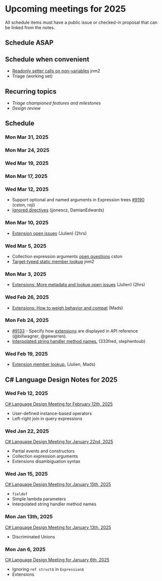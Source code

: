 # Upcoming meetings for 2025

All schedule items must have a public issue or checked-in proposal that can be linked from the notes.

## Schedule ASAP


## Schedule when convenient

- [Readonly setter calls on non-variables](https://github.com/dotnet/csharplang/blob/main/proposals/readonly-setter-calls-on-non-variables.md) jnm2
- Triage (working set)

## Recurring topics

- *Triage championed features and milestones*
- *Design review*

## Schedule

### Mon Mar 31, 2025

### Mon Mar 24, 2025

### Wed Mar 19, 2025

### Mon Mar 17, 2025

### Wed Mar 12, 2025

- Support optional and named arguments in Expression trees [#9190](https://github.com/dotnet/csharplang/discussions/9190) (cston, roji)
- [Ignored directives](https://github.com/dotnet/csharplang/pull/9192) (jjonescz, DamianEdwards)

### Mon Mar 10, 2025

- [Extension open issues](https://github.com/dotnet/csharplang/blob/main/proposals/extensions.md#open-issues) (Julien) (2hrs)

### Wed Mar 5, 2025

- Collection expression arguments [open questions](https://github.com/dotnet/csharplang/pull/9158) cston
- [Target-typed static member lookup](https://github.com/dotnet/csharplang/blob/main/proposals/target-typed-static-member-lookup.md) jnm2

### Mon Mar 3, 2025

- [Extensions: More metadata and lookup open issues](https://github.com/dotnet/csharplang/blob/main/proposals/extensions.md#open-issues) (Julien) (2hrs)

### Wed Feb 26, 2025

- [Extensions: How to weigh behavior and compat](https://github.com/dotnet/csharplang/blob/main/meetings/working-groups/extensions/implicit-compatibility-for-ported-extension-methods.md) (Mads)

### Mon Feb 24, 2025

- [#9133](https://github.com/dotnet/csharplang/pull/9133) - Specify how [extensions](../../proposals/extensions.md) are displayed in API reference (@billwagner, @gewarren).
- [Interpolated string handler method names.](https://github.com/dotnet/csharplang/blob/a970d01597886d84d7498e1b6a9d8e8e8ebf02c1/proposals/interpolated-string-handler-method-names.md) (333fred, stephentoub)

### Wed Feb 19, 2025

- [Extension member lookup.](https://github.com/dotnet/csharplang/blob/main/meetings/working-groups/extensions/extensions-lookup.md) (Julien, Mads)

## C# Language Design Notes for 2025

### Wed Feb 12, 2025

[C# Language Design Meeting for February 12th, 2025](https://github.com/dotnet/csharplang/blob/main/meetings/2025/LDM-2025-02-12.md)

- User-defined instance-based operators
- Left-right join in query expressions

### Wed Jan 22, 2025

[C# Language Design Meeting for January 22nd, 2025](https://github.com/dotnet/csharplang/blob/main/meetings/2025/LDM-2025-01-22.md)

- Partial events and constructors
- Collection expression arguments
- Extensions disambiguation syntax

### Wed Jan 15, 2025

[C# Language Design Meeting for January 15th, 2025](https://github.com/dotnet/csharplang/blob/main/meetings/2025/LDM-2025-01-15.md)

- `fieldof`
- Simple lambda parameters
- Interpolated string handler method names

### Mon Jan 13th, 2025

[C# Language Design Meeting for January 13th, 2025](https://github.com/dotnet/csharplang/blob/main/meetings/2025/LDM-2025-01-13.md)

- Discriminated Unions

### Mon Jan 6, 2025

[C# Language Design Meeting for January 6th, 2025](https://github.com/dotnet/csharplang/blob/main/meetings/2025/LDM-2025-01-06.md)

- Ignoring `ref struct`s in `Expression`s
- Extensions
